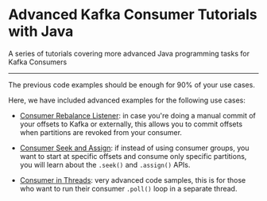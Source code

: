 Advanced Kafka Consumer Tutorials with Java
===========================================

A series of tutorials covering more advanced Java programming tasks for Kafka Consumers

* * *

The previous code examples should be enough for 90% of your use cases.

Here, we have included advanced examples for the following use cases:

*   [Consumer Rebalance Listener](https://github.com/AbdoMusk/Apache-Kafka/blob/main/4-%20Kafka%20Programming%20Tutorials/Java%20Kafka%20Programming/5-%20Advanced%20Kafka%20Consumer%20Tutorials%20with%20Java/1-%20Java%20Consumer%20Rebalance%20Listener.md): in case you're doing a manual commit of your offsets to Kafka or externally, this allows you to commit offsets when partitions are revoked from your consumer.
    
*   [Consumer Seek and Assign](https://github.com/AbdoMusk/Apache-Kafka/blob/main/4-%20Kafka%20Programming%20Tutorials/Java%20Kafka%20Programming/5-%20Advanced%20Kafka%20Consumer%20Tutorials%20with%20Java/2-%20Java%20Consumer%20Seek%20and%20Assign.md): if instead of using consumer groups, you want to start at specific offsets and consume only specific partitions, you will learn about the `.seek()` and `.assign()` APIs.
    
*   [Consumer in Threads](https://github.com/AbdoMusk/Apache-Kafka/blob/main/4-%20Kafka%20Programming%20Tutorials/Java%20Kafka%20Programming/5-%20Advanced%20Kafka%20Consumer%20Tutorials%20with%20Java/3-%20Java%20Consumer%20in%20Threads.md): very advanced code samples, this is for those who want to run their consumer `.poll()` loop in a separate thread.